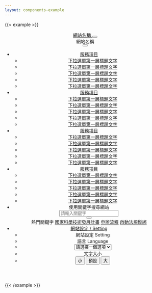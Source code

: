 ```yaml
---
layout: components-example
---
```


{{< example >}}
<header>
  <nav class="navbar navbar-expand-md">
    <div class="container">
      <a class="navbar-brand" href="/" aria-label="PDIS">
      網站名稱
      </a>
      <button class="navbar-toggler collapsed" type="button" data-bs-toggle="offcanvas" data-bs-target="#offcanvasNavbar" aria-controls="offcanvasNavbar">
        <span class="navbar-toggler-icon"></span>
      </button>
      <div class="offcanvas offcanvas-end" tabindex="-1" id="offcanvasNavbar" aria-labelledby="offcanvasNavbarLabel">
        <div class="offcanvas-header">
          <div class="offcanvas-title" id="offcanvasNavbarLabel">網站名稱</div>
          <button class="navbar-toggler" type="button" data-bs-toggle="offcanvas" data-bs-target="#offcanvasNavbar" aria-controls="offcanvasNavbar">
            <span class="navbar-toggler-icon"></span>
          </button>
        </div>
        <div class="offcanvas-body">
          <ul class="navbar-nav">
            <li class="nav-item dropdown order-2 order-md-1">
              <a class="nav-link dropdown-toggle" href="#" id="DropdownMenu1" role="button" data-bs-toggle="dropdown" aria-expanded="false">
                服務項目
              </a>
              <ul class="dropdown-menu" aria-labelledby="DropdownMenu1">
                <li><a class="dropdown-item" href="#">下拉選單第一層標題文字</a></li>
                <li><a class="dropdown-item" href="#">下拉選單第一層標題文字</a></li>
                <li><a class="dropdown-item" href="#">下拉選單第一層標題文字</a></li>
                <li><a class="dropdown-item" href="#">下拉選單第一層標題文字</a></li>
                <li><a class="dropdown-item" href="#">下拉選單第一層標題文字</a></li>
              </ul>
            </li>
            <li class="nav-item dropdown order-2 order-md-1">
              <a class="nav-link dropdown-toggle" href="#" id="DropdownMenu2" role="button" data-bs-toggle="dropdown" aria-expanded="false">
                服務項目
              </a>
              <ul class="dropdown-menu" aria-labelledby="DropdownMenu2">
                <li><a class="dropdown-item" href="#">下拉選單第一層標題文字</a></li>
                <li><a class="dropdown-item" href="#">下拉選單第一層標題文字</a></li>
                <li><a class="dropdown-item" href="#">下拉選單第一層標題文字</a></li>
                <li><a class="dropdown-item" href="#">下拉選單第一層標題文字</a></li>
                <li><a class="dropdown-item" href="#">下拉選單第一層標題文字</a></li>
              </ul>
            </li>
            <li class="nav-item dropdown order-2 order-md-1">
              <a class="nav-link dropdown-toggle" href="#" id="DropdownMenu3" role="button" data-bs-toggle="dropdown" aria-expanded="false">
                服務項目
              </a>
              <ul class="dropdown-menu" aria-labelledby="DropdownMenu3">
                <li><a class="dropdown-item" href="#">下拉選單第一層標題文字</a></li>
                <li><a class="dropdown-item" href="#">下拉選單第一層標題文字</a></li>
                <li><a class="dropdown-item" href="#">下拉選單第一層標題文字</a></li>
                <li><a class="dropdown-item" href="#">下拉選單第一層標題文字</a></li>
                <li><a class="dropdown-item" href="#">下拉選單第一層標題文字</a></li>
              </ul>
            </li>
            <li class="nav-item dropdown order-2 order-md-1">
              <a class="nav-link dropdown-toggle" href="#" id="DropdownMenu4" role="button" data-bs-toggle="dropdown" aria-expanded="false">
                服務項目
              </a>
              <ul class="dropdown-menu" aria-labelledby="DropdownMenu4">
                <li><a class="dropdown-item" href="#">下拉選單第一層標題文字</a></li>
                <li><a class="dropdown-item" href="#">下拉選單第一層標題文字</a></li>
                <li><a class="dropdown-item" href="#">下拉選單第一層標題文字</a></li>
                <li><a class="dropdown-item" href="#">下拉選單第一層標題文字</a></li>
                <li><a class="dropdown-item" href="#">下拉選單第一層標題文字</a></li>
              </ul>
            </li>
            <li class="nav-item dropdown order-1 order-md-2">
              <a class="nav-link dropdown-toggle d-none d-md-block" href="#" id="DropdownSearch" role="button" data-bs-toggle="dropdown" aria-expanded="false">
                <i class="bi bi-search"></i>
              </a>
              <div class="dropdown-menu search-menu" aria-labelledby="DropdownSearch">
                <span class="dropdown-menu-title d-none d-md-block">使用關鍵字搜尋網站</span>
                <div class="input-group">
                  <input type="text" class="form-control" id="Input1" placeholder="請輸入關鍵字">
                  <div class="input-group-append">
                    <button class="btn btn-secondary" type="button"><i class="bi bi-search"></i></button>
                  </div>
                </div>
                <div class="dropdown-divider d-none d-md-block"></div>
                <div class="hot-searching">
                  <span class="d-inline d-md-block">熱門關鍵字</span>
                  <a href="#">國家科學技術發展計畫</a>
                  <a href="#">申辦流程</a>
                  <a href="#">啟動法規鬆綁</a>
                </div>
              </div>
            </li>
            <li class="nav-item dropdown ms-md-auto order-3">
              <a class="nav-link dropdown-toggle d-none d-md-block" href="#" id="DropdownSetting" role="button" data-bs-toggle="dropdown" aria-expanded="false">
                <i class="bi bi-gear"></i><span>網站設定 / Setting</span>
              </a>
              <ul class="dropdown-menu setting-menu" aria-labelledby="DropdownSetting">
                <li><a class="dropdown-item dropdown-item-header">網站設定 Setting</a></li>
                <li><a class="dropdown-item dropdown-item-title">語言 Language</a></li>
                <li>
                  <select class="form-select" id="LanguageSelect" aria-label="LanguageSelect">
                    <option selected>請選擇一個選項</option>
                    <option value="zh-tw">繁體中文</option>
                    <option value="en-us">English (US</option>
                    <option value="en-uk">English (UK)</option>
                    <option value="jp">Japanese</option>
                    <option value="th">Thai</option>
                  </select>
                </li>
                <li><a class="dropdown-item dropdown-item-title">文字大小</a></li>
                <li>
                  <div class="btn-group" role="group" aria-label="Font size">
                    <button type="button" class="btn btn-secondary">小</button>
                    <button type="button" class="btn btn-secondary">預設</button>
                    <button type="button" class="btn btn-secondary">大</button>
                  </div>
                </li>
              </ul>
            </li>
          </ul>
        </div>
      </div>
    </div>
  </nav>
</header>
{{< /example >}}
